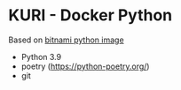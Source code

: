 # KURI - Docker Python

Based on [bitnami python image](https://github.com/bitnami/bitnami-docker-python)

- Python 3.9
- poetry (https://python-poetry.org/)
- git
